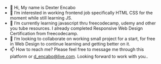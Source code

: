 - 👋 Hi, My name is Dexter Encabo
- 👀 I’m interested in working frontend job specifically HTML CSS for the moment while still learning JS.
- 🌱 I’m currently learning javascript thru freecodecamp, udemy and other you tube resources. I already completed Responsive Web Design Certification from freecodecamp. 
- 💞️ I’m looking to collaborate on working small project for a start, for free in Web Design to continue learning and getting better on it.
- 📫 How to reach me? Please feel free to message me through this platform or d_encabo@live.com. Looking forward to work with you..

<!---
code96-web/code96-web is a ✨ special ✨ repository because its `README.md` (this file) appears on your GitHub profile.
You can click the Preview link to take a look at your changes.
--->
